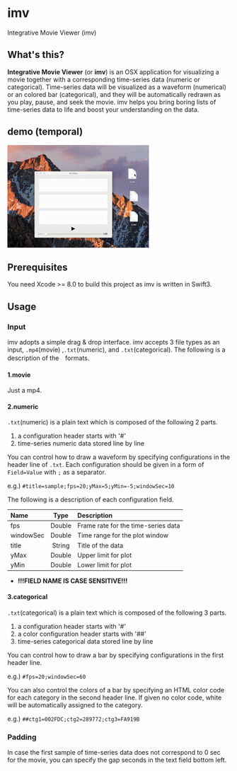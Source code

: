 # imv
Integrative Movie Viewer (imv)

## What's this?
**Integrative Movie Viewer** (or **imv**) is an OSX application for visualizing a movie together with a corresponding time-series data (numeric or categorical). Time-series data will be visualized as a waveform (numerical) or an colored bar (categorical), and they will be automatically redrawn as you play, pause, and seek the movie. imv helps you bring boring lists of time-series data to life and boost your understanding on the data.

## demo (temporal)
![test](demo/imv_proto_demo.gif)

## Prerequisites
You need Xcode >= 8.0 to build this project as imv is written in Swift3.

## Usage
### Input
imv adopts a simple drag & drop interface. imv accepts 3 file types as an input, `.mp4`(movie) ,`.txt`(numeric), and `.txt`(categorical). The following is a description of the　formats.

#### 1.movie
Just a mp4.

#### 2.numeric

`.txt`(numeric) is a plain text which is composed of the following 2 parts.

1. a configuration header starts with '#'
2. time-series numeric data stored line by line

You can control how to draw a waveform by specifying configurations in the header line of `.txt`. Each configuration should be given in a form of `Field=Value` with `;` as a separator.

e.g.) `#title=sample;fps=20;yMax=5;yMin=-5;windowSec=10`

The following is a description of each configuration field.

| Name | Type | Description |
|:--|:--:|:--|
|fps|Double|Frame rate for the time-series data|
|windowSec|Double|Time range for the plot window|
|title|String|Title of the data|
|yMax|Double|Upper limit for plot|
|yMin|Double|Lower limit for plot|

* **!!!FIELD NAME IS CASE SENSITIVE!!!**

#### 3.categorical

`.txt`(categorical) is a plain text which is composed of the following 3 parts.

1. a configuration header starts with '#'
2. a color configuration header starts with '##'
3. time-series categorical data stored line by line

You can control how to draw a bar by specifying configurations in the first header line.

e.g.) `#fps=20;windowSec=60`

You can also control the colors of a bar by specifying an HTML color code for each category in the second header line. If given no color code, white will be automatically assigned to the category.

e.g.) `##ctg1=002FDC;ctg2=289772;ctg3=FA919B`

### Padding
In case the first sample of time-series data does not correspond to 0 sec for the movie, you can specify the gap seconds in the text field bottom left.
